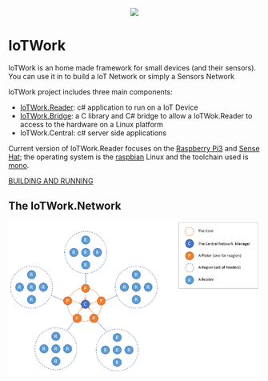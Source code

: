 <p align="center">
    <img src="https://rawgit.com/samnium/IoTWork/master/images/IoTWorl.Logo.png">
</p>

# IoTWork

IoTWork is an home made framework for small devices (and their sensors).
You can use it in to build a IoT Network or simply a Sensors Network

IoTWork project includes three main components:

* [IoTWork.Reader](https://github.com/samnium/IoTWork.Reader): c# application to run on a IoT Device
* [IoTWork.Bridge](https://github.com/samnium/IoTWork.NetBridge): a C library and C# bridge to allow a IoTWok.Reader to access to the hardware on a Linux platform
* IoTWork.Central: c# server side applications

Current version of IoTWork.Reader focuses on the [Raspberry Pi3](https://www.raspberrypi.org/) and [Sense Hat](https://www.raspberrypi.org/products/sense-hat/); the operating system is the [raspbian](https://www.raspbian.org/) Linux and the toolchain used is [mono](http://www.mono-project.com/).

[BUILDING AND RUNNING](https://github.com/samnium/IoTWork/blob/master/BUILDING.md)


## The IoTWork.Network

![IoTWork.Network](https://github.com/samnium/IoTWork/blob/master/images/IoTWork.Network.Diagram.png)



